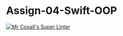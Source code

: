 # Assign-04-Swift-OOP
[![Mr Coxall's Super Linter](https://github.com/ICS4U-Programming-Navin-Balekomebole/Assign-04-Swift-OOP/workflows/Mr%20Coxall's%20Super%20Linter/badge.svg)](https://github.com/ICS4U-Programming-Navin-Balekomebole/Assign-04-Swift-OOP/actions/)

